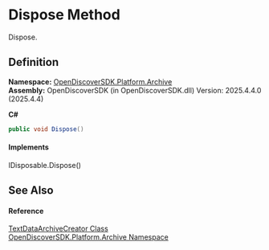 # Dispose Method


Dispose.



## Definition
**Namespace:** <a href="8fac0511-5eca-a179-d28a-c0a07e46597f">OpenDiscoverSDK.Platform.Archive</a>  
**Assembly:** OpenDiscoverSDK (in OpenDiscoverSDK.dll) Version: 2025.4.4.0 (2025.4.4)

**C#**
``` C#
public void Dispose()
```



#### Implements
IDisposable.Dispose()  


## See Also


#### Reference
<a href="2a645412-c7de-00b1-1b5e-c86b982503c4">TextDataArchiveCreator Class</a>  
<a href="8fac0511-5eca-a179-d28a-c0a07e46597f">OpenDiscoverSDK.Platform.Archive Namespace</a>  
